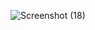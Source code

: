![Screenshot (18)](https://github.com/user-attachments/assets/c29b1c22-97a8-4ccc-b02c-b2e521be7a6f)
